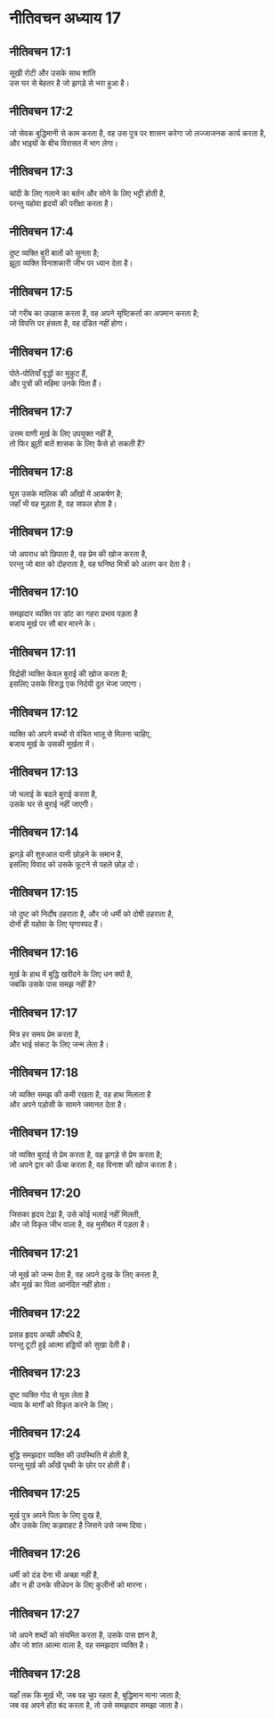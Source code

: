 # नीतिवचन अध्याय 17

## नीतिवचन 17:1

सूखी रोटी और उसके साथ शांति  
उस घर से बेहतर है जो झगड़े से भरा हुआ है।

## नीतिवचन 17:2

जो सेवक बुद्धिमानी से काम करता है, वह उस पुत्र पर शासन करेगा जो लज्जाजनक कार्य करता है,  
और भाइयों के बीच विरासत में भाग लेगा।

## नीतिवचन 17:3

चांदी के लिए गलाने का बर्तन और सोने के लिए भट्टी होती है,  
परन्तु यहोवा हृदयों की परीक्षा करता है।

## नीतिवचन 17:4

दुष्ट व्यक्ति बुरी बातों को सुनता है;  
झूठा व्यक्ति विनाशकारी जीभ पर ध्यान देता है।

## नीतिवचन 17:5

जो गरीब का उपहास करता है, वह अपने सृष्टिकर्ता का अपमान करता है;  
जो विपत्ति पर हंसता है, वह दंडित नहीं होगा।

## नीतिवचन 17:6

पोते-पोतियाँ वृद्धों का मुकुट हैं,  
और पुत्रों की महिमा उनके पिता हैं।

## नीतिवचन 17:7

उत्तम वाणी मूर्ख के लिए उपयुक्त नहीं है,  
तो फिर झूठी बातें शासक के लिए कैसे हो सकती हैं?

## नीतिवचन 17:8

घूस उसके मालिक की आँखों में आकर्षण है;  
जहाँ भी वह मुड़ता है, वह सफल होता है।

## नीतिवचन 17:9

जो अपराध को छिपाता है, वह प्रेम की खोज करता है,  
परन्तु जो बात को दोहराता है, वह घनिष्ठ मित्रों को अलग कर देता है।

## नीतिवचन 17:10

समझदार व्यक्ति पर डांट का गहरा प्रभाव पड़ता है  
बजाय मूर्ख पर सौ बार मारने के।

## नीतिवचन 17:11

विद्रोही व्यक्ति केवल बुराई की खोज करता है;  
इसलिए उसके विरुद्ध एक निर्दयी दूत भेजा जाएगा।

## नीतिवचन 17:12

व्यक्ति को अपने बच्चों से वंचित भालू से मिलना चाहिए,  
बजाय मूर्ख के उसकी मूर्खता में।

## नीतिवचन 17:13

जो भलाई के बदले बुराई करता है,  
उसके घर से बुराई नहीं जाएगी।

## नीतिवचन 17:14

झगड़े की शुरुआत पानी छोड़ने के समान है,  
इसलिए विवाद को उसके फूटने से पहले छोड़ दो।

## नीतिवचन 17:15

जो दुष्ट को निर्दोष ठहराता है, और जो धर्मी को दोषी ठहराता है,  
दोनों ही यहोवा के लिए घृणास्पद हैं।

## नीतिवचन 17:16

मूर्ख के हाथ में बुद्धि खरीदने के लिए धन क्यों है,  
जबकि उसके पास समझ नहीं है?

## नीतिवचन 17:17

मित्र हर समय प्रेम करता है,  
और भाई संकट के लिए जन्म लेता है।

## नीतिवचन 17:18

जो व्यक्ति समझ की कमी रखता है, वह हाथ मिलाता है  
और अपने पड़ोसी के सामने जमानत देता है।

## नीतिवचन 17:19

जो व्यक्ति बुराई से प्रेम करता है, वह झगड़े से प्रेम करता है;  
जो अपने द्वार को ऊँचा करता है, वह विनाश की खोज करता है।

## नीतिवचन 17:20

जिसका हृदय टेढ़ा है, उसे कोई भलाई नहीं मिलती,  
और जो विकृत जीभ वाला है, वह मुसीबत में पड़ता है।

## नीतिवचन 17:21

जो मूर्ख को जन्म देता है, वह अपने दुःख के लिए करता है,  
और मूर्ख का पिता आनंदित नहीं होता।

## नीतिवचन 17:22

प्रसन्न हृदय अच्छी औषधि है,  
परन्तु टूटी हुई आत्मा हड्डियों को सुखा देती है।

## नीतिवचन 17:23

दुष्ट व्यक्ति गोद से घूस लेता है  
न्याय के मार्गों को विकृत करने के लिए।

## नीतिवचन 17:24

बुद्धि समझदार व्यक्ति की उपस्थिति में होती है,  
परन्तु मूर्ख की आँखें पृथ्वी के छोर पर होती हैं।

## नीतिवचन 17:25

मूर्ख पुत्र अपने पिता के लिए दुःख है,  
और उसके लिए कड़वाहट है जिसने उसे जन्म दिया।

## नीतिवचन 17:26

धर्मी को दंड देना भी अच्छा नहीं है,  
और न ही उनके सीधेपन के लिए कुलीनों को मारना।

## नीतिवचन 17:27

जो अपने शब्दों को संयमित करता है, उसके पास ज्ञान है,  
और जो शांत आत्मा वाला है, वह समझदार व्यक्ति है।

## नीतिवचन 17:28

यहाँ तक कि मूर्ख भी, जब वह चुप रहता है, बुद्धिमान माना जाता है;  
जब वह अपने होंठ बंद करता है, तो उसे समझदार समझा जाता है।
